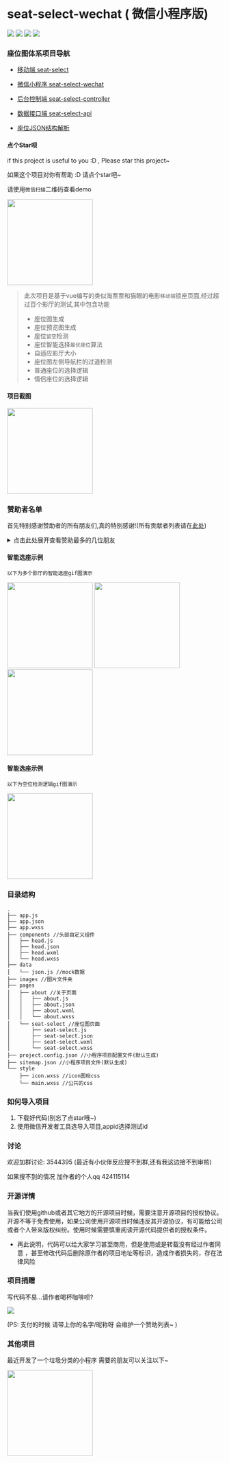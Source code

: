 # seat-select-wechat ( 微信小程序版)


![](https://img.shields.io/github/stars/zenghao0219/seat-select-wechat.svg?style=social)
![](https://img.shields.io/github/forks/zenghao0219/seat-select-wechat.svg?style=social)
![](http://progressed.io/bar/100?title=completed)
![](https://img.shields.io/github/license/zenghao0219/seat-select-wechat.svg)

### 座位图体系项目导航

- [移动端 seat-select](https://github.com/zenghao0219/seat-select)

- [微信小程序 seat-select-wechat](https://github.com/zenghao0219/seat-select-wechat)

- [后台控制端 seat-select-controller](https://github.com/zenghao0219/seat-select-controller)

- [数据接口端 seat-select-api](https://github.com/zenghao0219/seat-select-api)

- [座位JSON结构解析](https://github.com/zenghao0219/seat-select/tree/master/public/mock)

#### 点个Star呗
if this project is useful to you :D , Please star this project~

如果这个项目对你有帮助 :D 请点个star吧~

请使用`微信扫描`二维码查看demo

<img src="https://github.com/zenghao0219/files-store/blob/master/seats/gh_29060d58fbac_430.jpg?raw=true" width="200" hegiht="300"/>

> 此次项目是基于vue编写的类似淘票票和猫眼的电影`移动端`锁座页面,经过超过百个影厅的测试,其中包含功能
>
> - 座位图生成
> - 座位预览图生成
> - 座位`留空`检测
> - 座位智能选择`最优座位`算法
> - 自适应影厅大小
> - 座位图左侧导航栏的过道检测
> - 普通座位的选择逻辑
> - 情侣座位的选择逻辑
#### 项目截图

<img src="https://github.com/zenghao0219/files-store/blob/master/seats/QQ20190802-141103@2x.png?raw=true" width="200" hegiht="300"/>


### 赞助者名单
首先特别感谢赞助者的所有朋友们,真的特别感谢!(所有贡献者列表请在[此处](https://github.com/zenghao0219/contributors))
<details>
<summary>点击此处展开查看赞助最多的几位朋友</summary>

1. [*磊 (KaelLuo) (¥6.66)](http://github.com/KaelLuo)
2. *磊 (涅槃) (¥100)
3. *升平 (¥8.88)
4. 随影sky (¥66.6)
</details>

#### 智能选座示例
```
以下为多个影厅的智能选座gif图演示
```
<img src="https://github.com/zenghao0219/files-store/blob/master/seats/soogif1.gif?raw=true" width="200" hegiht="300"/>

<img src="https://github.com/zenghao0219/files-store/blob/master/seats/soogif2.gif?raw=true" width="200" hegiht="300"/>

<img src="https://github.com/zenghao0219/files-store/blob/master/seats/soogif3.gif?raw=true" width="200" hegiht="300"/>

#### 智能选座示例
```
以下为空位检测逻辑gif图演示
```
<img src="https://github.com/zenghao0219/files-store/blob/master/seats/soogif4.gif?raw=true" width="200" hegiht="300"/>

### 目录结构
```
.
├── app.js
├── app.json
├── app.wxss 
├── components //头部自定义组件
│   ├── head.js
│   ├── head.json
│   ├── head.wxml
│   └── head.wxss
├── data
│   └── json.js //mock数据
├── images //图片文件夹
├── pages
│   ├── about //关于页面
│   │   ├── about.js
│   │   ├── about.json
│   │   ├── about.wxml
│   │   └── about.wxss
│   └── seat-select //座位图页面
│       ├── seat-select.js
│       ├── seat-select.json
│       ├── seat-select.wxml
│       └── seat-select.wxss
├── project.config.json //小程序项目配置文件(默认生成)
├── sitemap.json //小程序项目文件(默认生成)
└── style
    ├── icon.wxss //icon图标css
    └── main.wxss //公共的css
```
### 如何导入项目

1. 下载好代码(别忘了点star哦~)
2. 使用微信开发者工具选导入项目,appid选择测试id

### 讨论

欢迎加群讨论: 3544395 (最近有小伙伴反应搜不到群,还有我这边接不到审核)

如果搜不到的情况 加作者的个人qq 424115114

### 开源详情

当我们使用github或者其它地方的开源项目时候，需要注意开源项目的授权协议。开源不等于免费使用，如果公司使用开源项目时候违反其开源协议，有可能给公司或者个人带来版权纠纷。使用时候需要慎重阅读开源代码提供者的授权条件。
- 再此说明，代码可以给大家学习甚至商用，但是使用或是转载没有经过作者同意 ，甚至修改代码后删除原作者的项目地址等标识，造成作者损失的，存在法律风险

### 项目捐赠
写代码不易...请作者喝杯咖啡呗?

![](https://github.com/zenghao0219/files-store/blob/master/pay.jpeg?raw=true)

(PS: 支付的时候 请带上你的名字/昵称呀 会维护一个赞助列表~ )

### 其他项目

最近开发了一个垃圾分类的小程序 需要的朋友可以关注以下~

<img src="https://i.postimg.cc/9fgDX670/gh-15fa1fdd771b-1280.jpg" width="200" hegiht="300"/>
